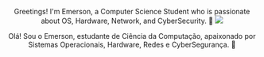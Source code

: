 

<p align="center"> Greetings! I'm Emerson, a Computer Science Student who is passionate about OS, Hardware, Network, and CyberSecurity. 👾
<img src ="C:\Works\perfil\emersondmatos\img\src\header.png">
<p align="center"> Olá! Sou o Emerson, estudante de Ciência da Computação, apaixonado por Sistemas Operacionais, Hardware, Redes e CyberSegurança. 👾